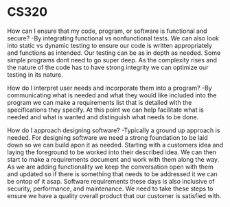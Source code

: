 # CS320

How can I ensure that my code, program, or software is functional and secure? 
-By integrating functional vs nonfunctional tests. We can also look into static vs dynamic testing to ensure our code is written appropriately and functions as intended. Our testing can be as in depth as needed. Some simple programs dont need to go super deep. As the complexity rises and the nature of the code has to have strong integrity we can optimize our testing in its nature.

How do I interpret user needs and incorporate them into a program?
-By communicating what is needed and what they would like included into the program we can make a requirements list that is detailed with the specifications they specify. At this point we can help facilitate what is needed and what is wanted and distinguish what needs to be done.

How do I approach designing software?
-Typically a ground up approach is needed. For designing software we need a strong foundation to be laid down so we can build apon it as needed. Starting with a customers idea and laying the foreground to be worked into their described idea. We can then start to make a requirements document and work with them along the way. As we are adding functionality we keep the conversation open with them and updated so if there is something that needs to be addressed it we can be ontop of it asap. Software requirements these days is also inclusive of security, performance, and maintenance. We need to take these steps to ensure we have a quality overall product that our customer is satisfied with.
